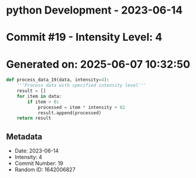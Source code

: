 ﻿# python Development - 2023-06-14
# Commit #19 - Intensity Level: 4
# Generated on: 2025-06-07 10:32:50
```python
def process_data_19(data, intensity=4):
    '''Process data with specified intensity level'''
    result = []
    for item in data:
        if item > 0:
            processed = item * intensity + 82
            result.append(processed)
    return result
```
## Metadata
- Date: 2023-06-14
- Intensity: 4
- Commit Number: 19
- Random ID: 1642006827
